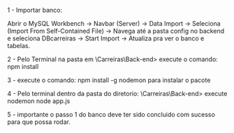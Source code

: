 1 - Importar banco:

Abrir o MySQL Workbench -> Navbar (Server) -> Data Import -> Seleciona (Import From Self-Contained File) -> Navega até a pasta config no backend e seleciona DBcarreiras -> Start Import -> Atualiza pra ver o banco e tabelas.

2 - Pelo Terminal na pasta em \Carreiras\Back-end> execute o comando: npm install 

3 - execute o comando:  npm install -g nodemon para instalar o pacote

4 - Pelo terminal dentro da pasta do diretorio: \Carreiras\Back-end> execute nodemon node app.js

5 - importante o passo 1 do banco deve ter sido concluido com sucesso para que possa rodar.